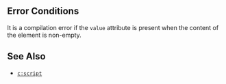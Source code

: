 ## Error Conditions

It is a compilation error if the `value` attribute is present when the content of the element is non-empty.

## See Also

- [`c:script`](script.html)
